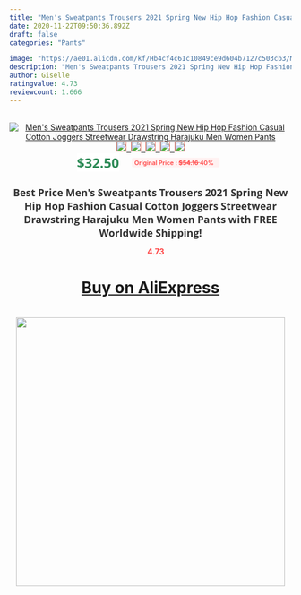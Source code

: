 ```yaml
---
title: "Men's Sweatpants Trousers 2021 Spring New Hip Hop Fashion Casual Cotton Joggers Streetwear Drawstring Harajuku Men Women Pants"
date: 2020-11-22T09:50:36.892Z
draft: false
categories: "Pants"

image: "https://ae01.alicdn.com/kf/Hb4cf4c61c10849ce9d604b7127c503cb3/Men-s-Sweatpants-Trousers-2021-Spring-New-Hip-Hop-Fashion-Casual-Cotton-Joggers-Streetwear-Drawstring-Harajuku.jpg"
description: "Men's Sweatpants Trousers 2021 Spring New Hip Hop Fashion Casual Cotton Joggers Streetwear Drawstring Harajuku Men Women Pants"
author: Giselle
ratingvalue: 4.73
reviewcount: 1.666
---
```

<br>
<div style="text-align: center;">
<a href="https://s.click.aliexpress.com/e/_AcGfhF" target="_blank" rel="nofollow noopener noreferrer"><img alt="Men's Sweatpants Trousers 2021 Spring New Hip Hop Fashion Casual Cotton Joggers Streetwear Drawstring Harajuku Men Women Pants" class="magnifier-image" src="https://ae01.alicdn.com/kf/Hb4cf4c61c10849ce9d604b7127c503cb3/Men-s-Sweatpants-Trousers-2021-Spring-New-Hip-Hop-Fashion-Casual-Cotton-Joggers-Streetwear-Drawstring-Harajuku.jpg_640x640.jpg">
<br>
<img style="border:1px solid salmon" src="https://ae01.alicdn.com/kf/Hb4cf4c61c10849ce9d604b7127c503cb3/Men-s-Sweatpants-Trousers-2021-Spring-New-Hip-Hop-Fashion-Casual-Cotton-Joggers-Streetwear-Drawstring-Harajuku.jpg_120x120.jpg">&nbsp;&nbsp;<img style="border:1px solid salmon" src="https://ae01.alicdn.com/kf/Hd8186474ad344761877bd63b93cf2104k/Men-s-Sweatpants-Trousers-2021-Spring-New-Hip-Hop-Fashion-Casual-Cotton-Joggers-Streetwear-Drawstring-Harajuku.jpg_120x120.jpg">&nbsp;&nbsp;<img style="border:1px solid salmon" src="https://ae01.alicdn.com/kf/Hdf92022ba6b34a099d11faf9740fae72Y/Men-s-Sweatpants-Trousers-2021-Spring-New-Hip-Hop-Fashion-Casual-Cotton-Joggers-Streetwear-Drawstring-Harajuku.jpg_120x120.jpg">&nbsp;&nbsp;<img style="border:1px solid salmon" src="https://ae01.alicdn.com/kf/Hd0f4da2ca545459681a0fcd1d9968498s/Men-s-Sweatpants-Trousers-2021-Spring-New-Hip-Hop-Fashion-Casual-Cotton-Joggers-Streetwear-Drawstring-Harajuku.jpg_120x120.jpg">&nbsp;&nbsp;<img style="border:1px solid salmon" src="https://ae01.alicdn.com/kf/H7690b7d73734455b904b9265e1b819bbJ/Men-s-Sweatpants-Trousers-2021-Spring-New-Hip-Hop-Fashion-Casual-Cotton-Joggers-Streetwear-Drawstring-Harajuku.jpg_120x120.jpg"></a></div><br0>
<div style="text-align: center;"><span style="background-color: white; border: 0px; box-sizing: border-box; color: seagreen; display: inline-block; font-family: &quot;open sans&quot; , &quot;arial&quot; , &quot;helvetica&quot; , sans-serif , &quot;heiti&quot;; font-size: 24px; font-stretch: inherit; font-weight: 700; line-height: inherit; margin: 0px 10px 0px 0px; padding: 0px; vertical-align: middle;">$32.50 </span>
<span style="background: rgb(255 , 241 , 241); border-radius: 3px; border: 0px; box-sizing: border-box; color: #ff4747; display: inline-block; font-family: inherit; font-size: 12px; font-stretch: inherit; font-style: inherit; font-variant: inherit; font-weight: 600; line-height: inherit; margin: 0px; padding: 2px 5px; transform: scale(0.9); vertical-align: middle;">Original Price : <b style="text-decoration: line-through;">$54.16 </b> 40%&nbsp;&nbsp;</span></div>
<h1 style="color: #333333; display: inline-block; font-family: &quot;open sans&quot; , &quot;arial&quot; , &quot;helvetica&quot; , sans-serif , &quot;heiti&quot;; font-size: 18px; font-stretch: inherit; font-weight: 700; text-align: center;">Best Price Men's Sweatpants Trousers 2021 Spring New Hip Hop Fashion Casual Cotton Joggers Streetwear Drawstring Harajuku Men Women Pants with FREE Worldwide Shipping!</h1>
<div style="color: #ff4747; text-align: center;">
<img src="https://4.bp.blogspot.com/-M0ZcTcb-5uY/XleCXlxnR4I/AAAAAAAAAEc/OrjgMkXV1oMQFaCRZj5HQwOCBcu3w1FegCPcBGAYYCw/s1600/star.png" style="height: 15px;">&nbsp;<b>4.73</b></div>
<div class="button_cont" align="center"><a class="buynow_a" href="https://s.click.aliexpress.com/e/_AcGfhF" target="_blank" rel="nofollow noopener noreferrer"><H1>Buy on AliExpress</H1></a></div><br>
<div class="separator" style="clear: both; text-align: center;">
<img src="https://lh3.googleusercontent.com/-pTy5HemUv9M/XlePHvY0dAI/AAAAAAAAAE4/0nX5iRUoIWY8eMW9Dpxeirr157OZliDIgCLcBGAsYHQ/s1600/badge.gif" width="480">
</div>
